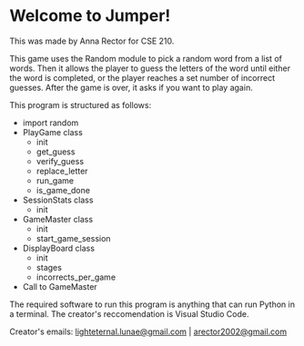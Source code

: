 # Welcome to Jumper!
This was made by Anna Rector for CSE 210.

This game uses the Random module to pick a random word from a list of words. Then it allows the player to guess the letters of the word until either the word is completed, or the player reaches a set number of incorrect guesses. After the game is over, it asks if you want to play again.

This program is structured as follows:
- import random
- PlayGame class
    - init
    - get_guess
    - verify_guess
    - replace_letter
    - run_game
    - is_game_done
- SessionStats class
    - init
- GameMaster class
    - init
    - start_game_session
- DisplayBoard class
    - init
    - stages
    - incorrects_per_game
- Call to GameMaster

The required software to run this program is anything that can run Python in a terminal. The creator's reccomendation is Visual Studio Code.

Creator's emails: lighteternal.lunae@gmail.com | arector2002@gmail.com